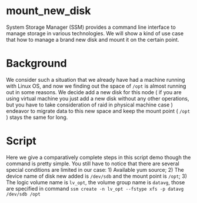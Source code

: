 # mount_new_disk
System Storage Manager (SSM) provides a command line interface to manage storage in various technologies. We will show a kind of use case that how to manage a brand new disk and mount it on the certain point.
# Background

We consider such a situation that we already have had a machine running with Linux OS, and now we finding out the space of `/opt` is almost running out in some reasons. We decide add a new disk for this node ( if you are using virtual machine  you just add a new disk without any other operations, but you have to take consideration of raid in physical machine case ) endeavor to migrate data to this new space and keep the mount point ( `/opt` ) stays the same for long. 

# Script

Here we give a comparatively complete steps in this script demo though the command is pretty simple. You still have to notice that there are several special conditions are limited in our case: 1) Available yum source; 2) The device name of disk new added is `/dev/sdb` and the mount point is `/opt`; 3) The logic volume name is `lv_opt`, the volume group name is `datavg`, those are specified in command `ssm create -n lv_opt --fstype xfs -p datavg /dev/sdb /opt`
